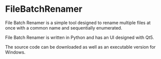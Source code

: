 # FileBatchRenamer

File Batch Renamer is a simple tool designed to rename multiple files at once with a common name and sequentially enumerated.

File Batch Renamer is written in Python and has an UI designed with Qt5.

The source code can be downloaded as well as an executable version for Windows.
